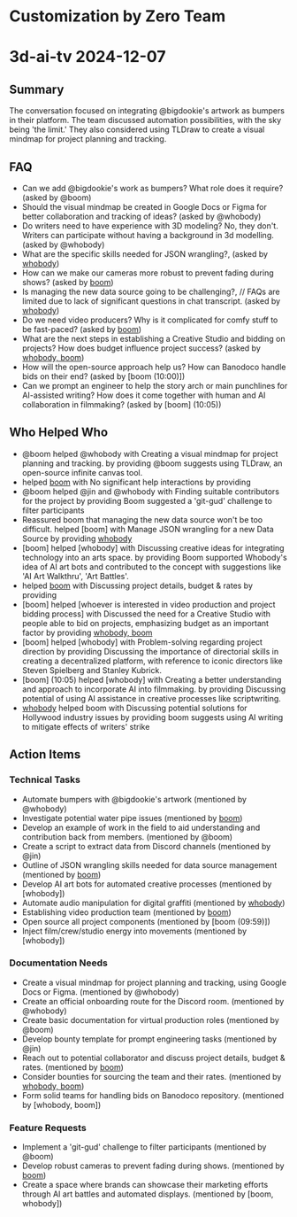 # Customization by Zero Team

# 3d-ai-tv 2024-12-07

## Summary
The conversation focused on integrating @bigdookie's artwork as bumpers in their platform. The team discussed automation possibilities, with the sky being 'the limit.' They also considered using TLDraw to create a visual mindmap for project planning and tracking.

## FAQ
- Can we add @bigdookie's work as bumpers? What role does it require? (asked by @boom)
- Should the visual mindmap be created in Google Docs or Figma for better collaboration and tracking of ideas? (asked by @whobody)
- Do writers need to have experience with 3D modeling? No, they don't. Writers can participate without having a background in 3d modelling. (asked by @whobody)
- What are the specific skills needed for JSON wrangling?,  (asked by [whobody](09:46))
- How can we make our cameras more robust to prevent fading during shows? (asked by [boom](09:47))
- Is managing the new data source going to be challenging?,   // FAQs are limited due to lack of significant questions in chat transcript.     (asked by [whobody](09:47))
- Do we need video producers? Why is it complicated for comfy stuff to be fast-paced? (asked by [boom](09:56))
- What are the next steps in establishing a Creative Studio and bidding on projects? How does budget influence project success? (asked by [whobody, boom](10:27))
- How will the open-source approach help us? How can Banodoco handle bids on their end? (asked by [boom (10:00)])
- Can we prompt an engineer to help the story arch or main punchlines for AI-assisted writing? How does it come together with human and AI collaboration in filmmaking? (asked by [boom] (10:05))

## Who Helped Who
- @boom helped @whobody with Creating a visual mindmap for project planning and tracking. by providing @boom suggests using TLDraw, an open-source infinite canvas tool.
-  helped [boom](08:26) with No significant help interactions by providing 
- @boom helped @jin and @whobody with Finding suitable contributors for the project by providing Boom suggested a 'git-gud' challenge to filter participants
- Reassured boom that managing the new data source won't be too difficult. helped [boom] with Manage JSON wrangling for a new Data Source by providing [whobody](09:47)
- [boom] helped [whobody] with Discussing creative ideas for integrating technology into an arts space. by providing Boom supported Whobody's idea of AI art bots and contributed to the concept with suggestions like 'AI Art Walkthru', 'Art Battles'.
-  helped [boom](09:56) with Discussing project details, budget & rates by providing 
- [boom] helped [whoever is interested in video production and project bidding process] with Discussed the need for a Creative Studio with people able to bid on projects, emphasizing budget as an important factor by providing [whobody, boom](10:27)
- [boom] helped [whobody] with Problem-solving regarding project direction by providing Discussing the importance of directorial skills in creating a decentralized platform, with reference to iconic directors like Steven Spielberg and Stanley Kubrick.
- [boom] (10:05) helped [whobody] with Creating a better understanding and approach to incorporate AI into filmmaking. by providing Discussing potential of using AI assistance in creative processes like scriptwriting.
- [whobody](10:07) helped boom with Discussing potential solutions for Hollywood industry issues by providing boom suggests using AI writing to mitigate effects of writers' strike

## Action Items

### Technical Tasks
- Automate bumpers with @bigdookie's artwork (mentioned by @whobody)
- Investigate potential water pipe issues (mentioned by [boom](08:26))
- Develop an example of work in the field to aid understanding and contribution back from members. (mentioned by @boom)
- Create a script to extract data from Discord channels (mentioned by @jin)
- Outline of JSON wrangling skills needed for data source management (mentioned by [boom](09:46))
- Develop AI art bots for automated creative processes (mentioned by [whobody])
- Automate audio manipulation for digital graffiti (mentioned by [whobody](09:51))
- Establishing video production team (mentioned by [boom](09:56))
- Open source all project components (mentioned by [boom (09:59)])
- Inject film/crew/studio energy into movements (mentioned by [whobody])

### Documentation Needs
- Create a visual mindmap for project planning and tracking, using Google Docs or Figma. (mentioned by @whobody)
- Create an official onboarding route for the Discord room. (mentioned by @whobody)
- Create basic documentation for virtual production roles (mentioned by @boom)
- Develop bounty template for prompt engineering tasks (mentioned by @jin)
- Reach out to potential collaborator and discuss project details, budget & rates. (mentioned by [boom](09:56))
- Consider bounties for sourcing the team and their rates. (mentioned by [whobody, boom](10:27))
- Form solid teams for handling bids on Banodoco repository. (mentioned by [whobody, boom])

### Feature Requests
- Implement a 'git-gud' challenge to filter participants (mentioned by @boom)
- Develop robust cameras to prevent fading during shows. (mentioned by [boom](09:47))
- Create a space where brands can showcase their marketing efforts through AI art battles and automated displays. (mentioned by [boom, whobody])
